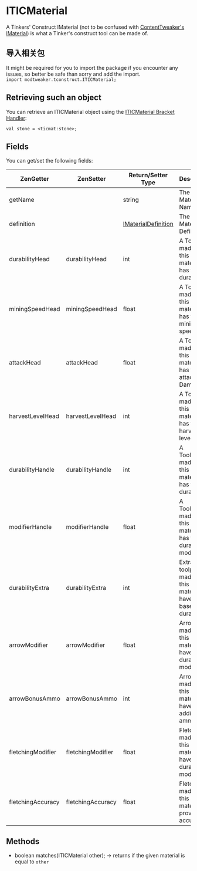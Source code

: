 # ITICMaterial

A Tinkers' Construct IMaterial (not to be confused with [ContentTweaker's IMaterial](/Mods/ContentTweaker/Materials/Materials/Material/)) is what a Tinker's construct tool can be made of.

## 导入相关包

It might be required for you to import the package if you encounter any issues, so better be safe than sorry and add the import.  
`import modtweaker.tconstruct.ITICMaterial;`

## Retrieving such an object

You can retrieve an ITICMaterial object using the [ITICMaterial Bracket Handler](/Mods/Modtweaker/TConstruct/Brackets/Bracket_Material/):

```zenscript
val stone = <ticmat:stone>;
```

## Fields

You can get/set the following fields:

| ZenGetter         | ZenSetter         | Return/Setter Type                                                                   | Description                                                       |
| ----------------- | ----------------- | ------------------------------------------------------------------------------------ | ----------------------------------------------------------------- |
| getName           |                   | string                                                                               | The Material's Name                                               |
| definition        |                   | [IMaterialDefinition](/Mods/Modtweaker/TConstruct/Materials/ITICMaterialDefinition/) | The Material's Definition                                         |
| durabilityHead    | durabilityHead    | int                                                                                  | A Toolhead made from this material has this durability            |
| miningSpeedHead   | miningSpeedHead   | float                                                                                | A Toolhead made from this material has this mining speed          |
| attackHead        | attackHead        | float                                                                                | A Toolhead made from this material has this attack Damage         |
| harvestLevelHead  | harvestLevelHead  | int                                                                                  | A Toolhead made from this material has this harvest level         |
| durabilityHandle  | durabilityHandle  | int                                                                                  | A Toolhandle made from this material has this durability          |
| modifierHandle    | modifierHandle    | float                                                                                | A Toolhandle made from this material has this durability modifier |
| durabilityExtra   | durabilityExtra   | int                                                                                  | Extra toolparts made from this material have this base durability |
| arrowModifier     | arrowModifier     | float                                                                                | Arrows made from this material have this durability modifier      |
| arrowBonusAmmo    | arrowBonusAmmo    | int                                                                                  | Arrow made from this material have this addiotional ammonition    |
| fletchingModifier | fletchingModifier | float                                                                                | Fletchungs made from this material have this durability modifier  |
| fletchingAccuracy | fletchingAccuracy | float                                                                                | Fletchungs made from this material provide this accuracy          |

## Methods

- boolean matches(ITICMaterial other); → returns if the given material is equal to `other`